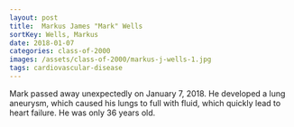 ```yaml
---
layout: post
title:  Markus James "Mark" Wells
sortKey: Wells, Markus
date: 2018-01-07
categories: class-of-2000
images: /assets/class-of-2000/markus-j-wells-1.jpg
tags: cardiovascular-disease
---
```

Mark passed away unexpectedly on January 7, 2018. He developed a lung aneurysm, which caused his lungs to full with fluid, which quickly lead to heart failure. He was only 36 years old.
